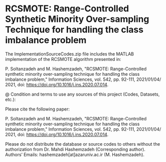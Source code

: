 # RCSMOTE: Range-Controlled Synthetic Minority Over-sampling Technique for handling the class imbalance problem

The ImplementationSourceCodes.zip file includes the MATLAB implementation of the RCSMOTE algorithm presented in:

P. Soltanzadeh and M. Hashemzadeh, "RCSMOTE: Range-Controlled synthetic minority over-sampling technique for handling the class imbalance problem," Information Sciences, vol. 542, pp. 92-111, 2021/01/04/ 2021, doi: https://doi.org/10.1016/j.ins.2020.07.014.

@ Condition and terms to use any sources of this project (Codes, Datasets, etc.):

Please cite the following paper:

P. Soltanzadeh and M. Hashemzadeh, "RCSMOTE: Range-Controlled synthetic minority over-sampling technique for handling the class imbalance problem," Information Sciences, vol. 542, pp. 92-111, 2021/01/04/ 2021, doi: https://doi.org/10.1016/j.ins.2020.07.014.

Please do not distribute the database or source codes to others without the authorization from Dr. Mahdi Hashemzadeh (Corresponding author).
Authors’ Emails: hashemzadeh[at]azaruniv.ac.ir (M. Hashemzadeh).
